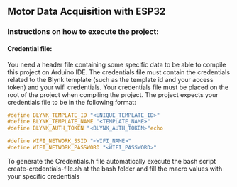 ## Motor Data Acquisition with ESP32

### Instructions on how to execute the project:

#### Credential file:
You need a header file containing some specific data to be able to compile this project on Arduino IDE. The credentials file must contain the credentials related to the Blynk template (such as the template id and your access token) and your wifi credentials. Your credentials file must be placed on the root of the project when compiling the project. The project expects your credentials file to be in the following format:

```c
#define BLYNK_TEMPLATE_ID "<UNIQUE_TEMPLATE_ID>"
#define BLYNK_TEMPLATE_NAME "<TEMPLATE_NAME>"
#define BLYNK_AUTH_TOKEN "<BLYNK_AUTH_TOKEN>"echo

#define WIFI_NETWORK_SSID "<WIFI_NAME>"
#define WIFI_NETWORK_PASSWORD "<WIFI_PASSWORD>"
```

To generate the Credentials.h file automatically execute the bash script create-credentials-file.sh at the bash folder and fill the macro values with your specific credentials 
